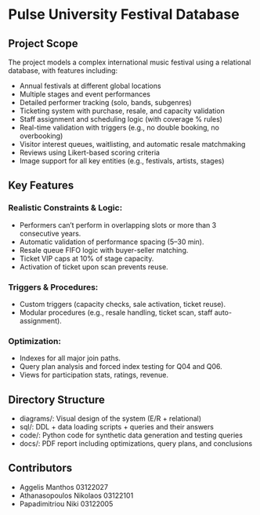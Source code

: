 # Pulse University Festival Database 

## Project Scope
The project models a complex international music festival using a relational database, with features including:

- Annual festivals at different global locations
- Multiple stages and event performances
- Detailed performer tracking (solo, bands, subgenres)
- Ticketing system with purchase, resale, and capacity validation
- Staff assignment and scheduling logic (with coverage % rules)
- Real-time validation with triggers (e.g., no double booking, no overbooking)
- Visitor interest queues, waitlisting, and automatic resale matchmaking
- Reviews using Likert-based scoring criteria
- Image support for all key entities (e.g., festivals, artists, stages)

## Key Features
### Realistic Constraints & Logic:
- Performers can’t perform in overlapping slots or more than 3 consecutive years.
- Automatic validation of performance spacing (5–30 min).
- Resale queue FIFO logic with buyer-seller matching.
- Ticket VIP caps at 10% of stage capacity.
- Activation of ticket upon scan prevents reuse.

### Triggers & Procedures:
- Custom triggers (capacity checks, sale activation, ticket reuse).
- Modular procedures (e.g., resale handling, ticket scan, staff auto-assignment).

### Optimization:
- Indexes for all major join paths.
- Query plan analysis and forced index testing for Q04 and Q06.
- Views for participation stats, ratings, revenue.

## Directory Structure

- diagrams/: Visual design of the system (E/R + relational)
- sql/: DDL + data loading scripts + queries and their answers
- code/: Python code for synthetic data generation and testing queries
- docs/: PDF report including optimizations, query plans, and conclusions

## Contributors
- Aggelis Manthos 03122027
- Athanasopoulos Nikolaos 03122101
- Papadimitriou Niki 03122005